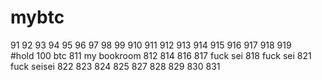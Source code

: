 # mybtc  

91  92  93  94  95  96  97  98  99  910  911  912  913 914 915 916  917  918
919  
#hold 100   btc 811
my bookroom 812
814
816
817 fuck sei
818 fuck sei
821 fuck seisei
822
823
824
825
827
828
829
830
831   



